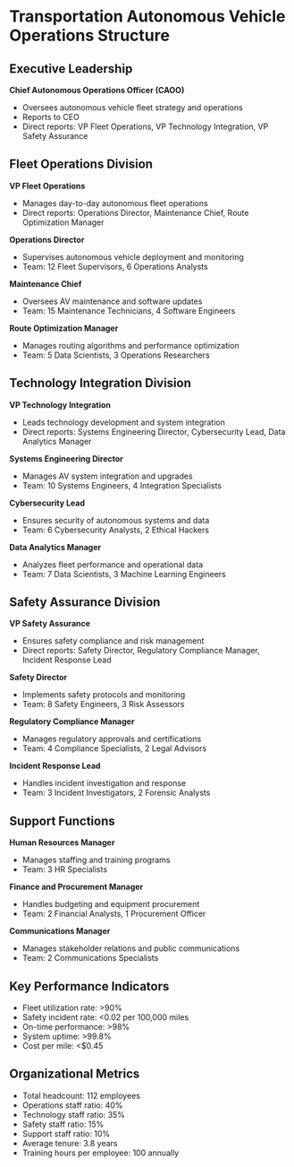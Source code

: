# Transportation Autonomous Vehicle Operations Structure

## Executive Leadership
**Chief Autonomous Operations Officer (CAOO)**
- Oversees autonomous vehicle fleet strategy and operations
- Reports to CEO
- Direct reports: VP Fleet Operations, VP Technology Integration, VP Safety Assurance

## Fleet Operations Division
**VP Fleet Operations**
- Manages day-to-day autonomous fleet operations
- Direct reports: Operations Director, Maintenance Chief, Route Optimization Manager

**Operations Director**
- Supervises autonomous vehicle deployment and monitoring
- Team: 12 Fleet Supervisors, 6 Operations Analysts

**Maintenance Chief**
- Oversees AV maintenance and software updates
- Team: 15 Maintenance Technicians, 4 Software Engineers

**Route Optimization Manager**
- Manages routing algorithms and performance optimization
- Team: 5 Data Scientists, 3 Operations Researchers

## Technology Integration Division
**VP Technology Integration**
- Leads technology development and system integration
- Direct reports: Systems Engineering Director, Cybersecurity Lead, Data Analytics Manager

**Systems Engineering Director**
- Manages AV system integration and upgrades
- Team: 10 Systems Engineers, 4 Integration Specialists

**Cybersecurity Lead**
- Ensures security of autonomous systems and data
- Team: 6 Cybersecurity Analysts, 2 Ethical Hackers

**Data Analytics Manager**
- Analyzes fleet performance and operational data
- Team: 7 Data Scientists, 3 Machine Learning Engineers

## Safety Assurance Division
**VP Safety Assurance**
- Ensures safety compliance and risk management
- Direct reports: Safety Director, Regulatory Compliance Manager, Incident Response Lead

**Safety Director**
- Implements safety protocols and monitoring
- Team: 8 Safety Engineers, 3 Risk Assessors

**Regulatory Compliance Manager**
- Manages regulatory approvals and certifications
- Team: 4 Compliance Specialists, 2 Legal Advisors

**Incident Response Lead**
- Handles incident investigation and response
- Team: 3 Incident Investigators, 2 Forensic Analysts

## Support Functions
**Human Resources Manager**
- Manages staffing and training programs
- Team: 3 HR Specialists

**Finance and Procurement Manager**
- Handles budgeting and equipment procurement
- Team: 2 Financial Analysts, 1 Procurement Officer

**Communications Manager**
- Manages stakeholder relations and public communications
- Team: 2 Communications Specialists

## Key Performance Indicators
- Fleet utilization rate: >90%
- Safety incident rate: <0.02 per 100,000 miles
- On-time performance: >98%
- System uptime: >99.8%
- Cost per mile: <$0.45

## Organizational Metrics
- Total headcount: 112 employees
- Operations staff ratio: 40%
- Technology staff ratio: 35%
- Safety staff ratio: 15%
- Support staff ratio: 10%
- Average tenure: 3.8 years
- Training hours per employee: 100 annually